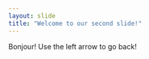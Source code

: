 ```yaml
---
layout: slide
title: "Welcome to our second slide!"
---
```

Bonjour!
Use the left arrow to go back!
